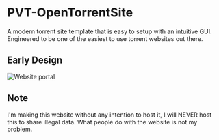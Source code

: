 # PVT-OpenTorrentSite
A modern torrent site template that is easy to setup with an intuitive GUI. Engineered to be one of the easiest to use torrent websites out there. 

## Early Design
![Website portal](http://i.imgur.com/jBuPJMm.png)

## Note
I'm making this website without any intention to host it, I will NEVER host this to share illegal data. What people do with the website is not my problem.
